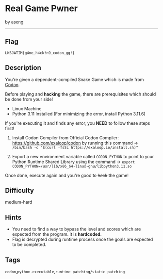 # Real Game Pwner

by aseng

---

## Flag

```
LKSJATIM{g4me_h4ck!n9_codon_gg!}
```

## Description
You're given a dependent-compiled Snake Game which is made from [Codon](https://docs.exaloop.io/codon).

Before playing and **hacking** the game, there are prerequisites which should be done from your side!

* Linux Machine
* Python 3.11 Installed (For minimizing the error, install Python 3.11.6)

If you're executing it and finds any error, you **NEED** to follow these steps first!

1. Install Codon Compiler from Official Codon Compiler: https://github.com/exaloop/codon by running this command ->  `/bin/bash -c "$(curl -fsSL https://exaloop.io/install.sh)"`

2. Export a new environment variable called `CODON_PYTHON` to point to your Python Runtime Shared Library using the command -> `export CODON_PYTHON=/usr/lib/x86_64-linux-gnu/libpython3.11.so`

Once done, execute again and you're good to ~~hack~~ the game!

## Difficulty
medium-hard

## Hints
* You need to find a way to bypass the level and scores which are expected from the program. It is **hardcoded**.
* Flag is decrypted during runtime process once the goals are expected to be completed.

## Tags
`codon`,`python-executable`,`runtime patching/static patching`